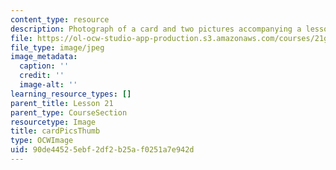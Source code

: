 ```yaml
---
content_type: resource
description: Photograph of a card and two pictures accompanying a lesson on Japanese.
file: https://ol-ocw-studio-app-production.s3.amazonaws.com/courses/21g-504-japanese-iv-spring-2009/90de44525ebf2df2b25af0251a7e942d_cardPicsThumb.jpg
file_type: image/jpeg
image_metadata:
  caption: ''
  credit: ''
  image-alt: ''
learning_resource_types: []
parent_title: Lesson 21
parent_type: CourseSection
resourcetype: Image
title: cardPicsThumb
type: OCWImage
uid: 90de4452-5ebf-2df2-b25a-f0251a7e942d
---
```

